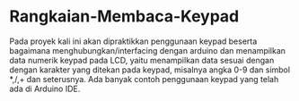 # Rangkaian-Membaca-Keypad
Pada proyek kali ini akan dipraktikkan penggunaan keypad beserta bagaimana menghubungkan/interfacing dengan arduino dan menampilkan data numerik keypad pada LCD, yaitu menampilkan data sesuai dengan dengan karakter yang ditekan pada keypad, misalnya angka 0-9 dan simbol *,/,+ dan seterusnya. Ada banyak contoh penggunaan keypad yang telah ada di Arduino IDE. 
